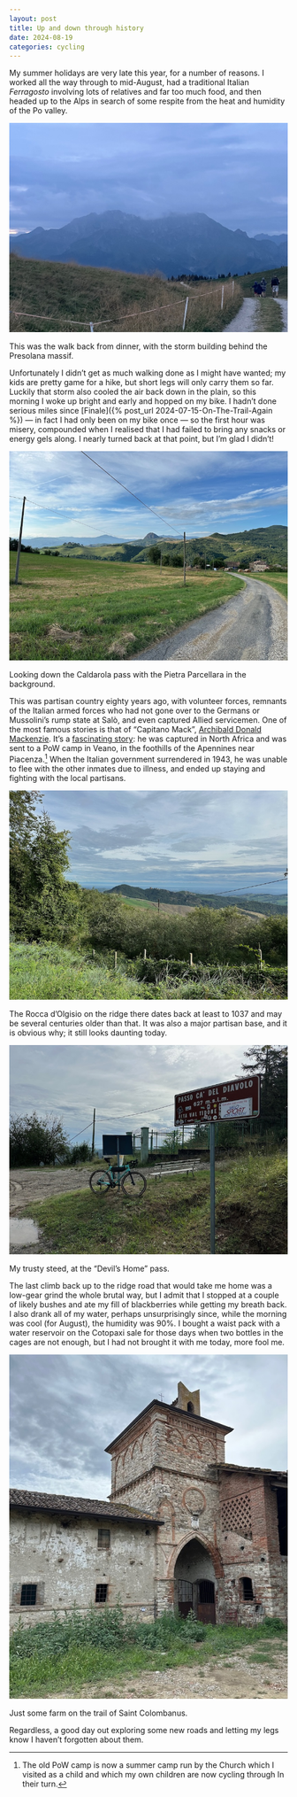 ```yaml
---
layout: post
title: Up and down through history
date: 2024-08-19
categories: cycling
---
```


My summer holidays are very late this year, for a number of reasons. I worked all the way through to mid-August, had a traditional Italian *Ferragosto* involving lots of relatives and far too much food, and then headed up to the Alps in search of some respite from the heat and humidity of the Po valley. 

![](/images/IMG_8884.jpeg)

This was the walk back from dinner, with the storm building behind the Presolana massif.

Unfortunately I didn’t get as much walking done as I might have wanted; my kids are pretty game for a hike, but short legs will only carry them so far. Luckily that storm also cooled the air back down in the plain, so this morning I woke up bright and early and hopped on my bike. I hadn’t done serious miles since [Finale]({% post_url 2024-07-15-On-The-Trail-Again %}) — in fact I had only been on my bike once — so the first hour was misery, compounded when I realised that I had failed to bring any snacks or energy gels along. I nearly turned back at that point, but I’m glad I didn’t!

![](/images/IMG_8887.jpeg)

Looking down the Caldarola pass with the Pietra Parcellara in the background.

This was partisan country eighty years ago, with volunteer forces, remnants of the Italian armed forces who had not gone over to the Germans or Mussolini’s rump state at Salò, and even captured Allied servicemen. One of the most famous stories is that of “Capitano Mack”, [Archibald Donald Mackenzie](https://en.wikipedia.org/wiki/Archibald_Donald_Mackenzie). It’s a [fascinating story](https://www.winchestercollegeatwar.com/RollofHonour.aspx?RecID=284&TableName=ta_wwiifactfile&fromSearchPage=true): he was captured in North Africa and was sent to a PoW camp in Veano, in the foothills of the Apennines near Piacenza.[^1] When the Italian government surrendered in 1943, he was unable to flee with the other inmates due to illness, and ended up staying and fighting with the local partisans.

![](/images/IMG_8889.jpeg)

The Rocca d’Olgisio on the ridge there dates back at least to 1037 and may be several centuries older than that. It was also a major partisan base, and it is obvious why; it still looks daunting today.

![](/images/IMG_8888.jpeg)

My trusty steed, at the “Devil’s Home” pass.

The last climb back up to the ridge road that would take me home was a low-gear grind the whole brutal way, but I admit that I stopped at a couple of likely bushes and ate my fill of blackberries while getting my breath back. I also drank all of my water, perhaps unsurprisingly since, while the morning was cool (for August), the humidity was 90%. I bought a waist pack with a water reservoir on the Cotopaxi sale for those days when two bottles in the cages are not enough, but I had not brought it with me today, more fool me.

![](/images/IMG_8892.jpeg)

Just some farm on the trail of Saint Colombanus.

Regardless, a good day out exploring some new roads and letting my legs know I haven’t forgotten about them.

[^1]: The old PoW camp is now a summer camp run by the Church[^2] which I visited as a child and which my own children are now cycling through In their turn.
[^2]: Re-reading this, I realised that I should specify: in Italy, unless a qualification is added, the Church is always the Catholic Church. Oriana Fallaci, famously a lifelong atheist, switched to calling herself a “Christian atheist” in deference to the weight of the Church in Italian cultural life.